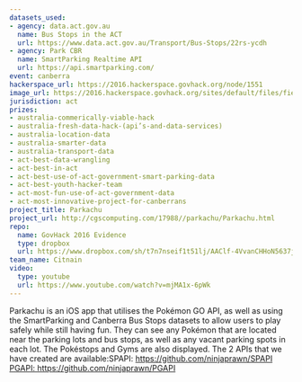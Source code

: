 ```yaml
---
datasets_used:
- agency: data.act.gov.au
  name: Bus Stops in the ACT
  url: https://www.data.act.gov.au/Transport/Bus-Stops/22rs-ycdh
- agency: Park CBR
  name: SmartParking Realtime API
  url: https://api.smartparking.com/
event: canberra
hackerspace_url: https://2016.hackerspace.govhack.org/node/1551
image_url: https://2016.hackerspace.govhack.org/sites/default/files/field/image/Icon-512%402x.png
jurisdiction: act
prizes:
- australia-commerically-viable-hack
- australia-fresh-data-hack-(api’s-and-data-services)
- australia-location-data
- australia-smarter-data
- australia-transport-data
- act-best-data-wrangling
- act-best-in-act
- act-best-use-of-act-government-smart-parking-data
- act-best-youth-hacker-team
- act-most-fun-use-of-act-government-data
- act-most-innovative-project-for-canberrans
project_title: Parkachu
project_url: http://cgscomputing.com/17988//parkachu/Parkachu.html
repo:
  name: GovHack 2016 Evidence
  type: dropbox
  url: https://www.dropbox.com/sh/t7n7nseif1t51lj/AAClf-4VvanCHHoN5637jzTAa?dl=0
team_name: Citnain
video:
  type: youtube
  url: https://www.youtube.com/watch?v=mjMA1x-6pWk
---
```


Parkachu is an iOS app that utilises the Pokémon GO API, as well as using the SmartParking and Canberra Bus Stops datasets to allow users to play safely while still having fun. They can see any Pokémon that are located near the parking lots and bus stops, as well as any vacant parking spots in each lot. The Pokéstops and Gyms are also displayed.
The 2 APIs that we have created are available:SPAPI: https://github.com/ninjaprawn/SPAPI​​​​​​​PGAPI: https://github.com/ninjaprawn/PGAPI